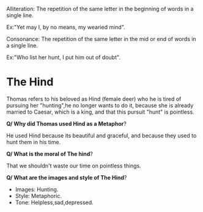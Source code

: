 Alliteration: The repetition of the same letter in the beginning 
of words in a single line.

Ex:"Yet may I, by no means, my wearied mind".

Consonance: The repetition of the same letter in the mid or end of words
in a single line.

Ex:"Who list her hunt, I put him out of doubt".

# The Hind

Thomas refers to his beloved as Hind (female deer) who he is
tired of pursuing her "hunting",he no longer wants to do it,
because she is already married to Caesar, which is a king, and that
this pursuit "hunt" is pointless.

**Q/ Why did Thomas used Hind as a Metaphor**\?

He used Hind because its beautiful and graceful,
and because they used to hunt them in his time.

**Q/ What is the moral of The hind**\?

That we shouldn't waste our time on pointless things.

**Q/ What are the images and style of The Hind**\?

* Images: Hunting.
* Style: Metaphoric.
* Tone: Helpless,sad,depressed.






